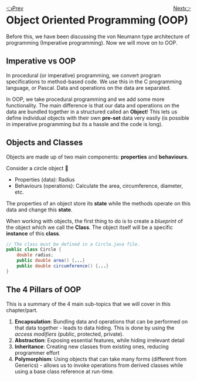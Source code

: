 <a style="float:left" href="part3.html" title="Arrays, Methods, Scope, and Recursion">👈Prev</a>
<a style="float:right" href="part5.html" title="Inheritance, Abstract Classes, and Interfaces">Next👉</a>

# Object Oriented Programming (OOP)

Before this, we have been discussing the von Neumann type architecture of programming (Imperative programming). Now we will move on to OOP. 

## Imperative vs OOP

In procedural (or imperative) programming, we convert program specifications to method-based code. We use this in the C programming language, or Pascal. Data and operations on the data are separated.

In OOP, we take procedural programming and we add some more functionality. The main difference is that our data and operations on the data are bundled together in a structured called an **Object**! This lets us define individual objects with their own **pre-set** data very easily (is possible in imperative programming but its a hassle and the code is long).

## Objects and Classes

Objects are made up of two main components: **properties** and **behaviours**. 

Consider a circle object :red_circle:

- Properties (data): Radius
- Behaviours (operations): Calculate the area, circumference, diameter, etc.

The properties of an object store its **state** while the methods operate on this data and change this **state**.

When working with objects, the first thing to do is to create a *blueprint* of the object which we call the **Class**. The object itself will be a specific **instance** of this **class**. 

```java
// The class must be defined in a Circle.java file.
public class Circle {
    double radius;
    public double area() {...}
    public double circumference() {...}
}
```

## The 4 Pillars of OOP

This is a summary of the 4 main sub-topics that we will cover in this chapter/part.

1. **Encapsulation**: Bundling data and operations that can be performed on that data together - leads to data hiding. This is done by using the *access modifiers* (public, protected, private). 
2. **Abstraction**: Exposing essential features, while hiding irrelevant detail
3. **Inheritance**: Creating new classes from existing ones, reducing programmer effort
4. **Polymorphism**: Using objects that can take many forms (different from Generics) - allows us to invoke operations from derived classes while using a base class reference at run-time. 




